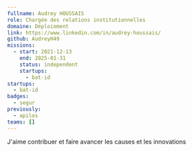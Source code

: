 ```yaml
---
fullname: Audrey HOUSSAIS
role: Chargée des relations institutionnelles
domaine: Déploiement
link: https://www.linkedin.com/in/audrey-houssais/
github: AudreyH49
missions:
  - start: 2021-12-13
    end: 2025-01-31
    status: independent
    startups:
      - bat-id
startups:
  - bat-id
badges:
  - segur
previously:
  - apilos
teams: []
---
```

J'aime contribuer et faire avancer les causes et les innovations